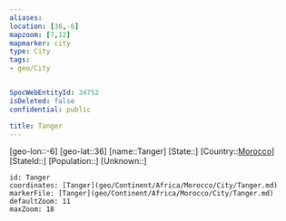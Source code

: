 ```yaml
---
aliases: 
location: [36,-6]
mapzoom: [7,12] 
mapmarker: city 
type: City
tags:
- geo/City


SpocWebEntityId: 34752
isDeleted: false
confidential: public

title: Tanger
---
```

[geo-lon::-6]
[geo-lat::36]
[name::Tanger]
[State::]
[Country::[Morocco](geo/Continent/Africa/Morocco.md)]
[StateId::]
[Population::]
[Unknown::]


```leaflet
id: Tanger
coordinates: [Tanger](geo/Continent/Africa/Morocco/City/Tanger.md)
markerFile: [Tanger](geo/Continent/Africa/Morocco/City/Tanger.md)
defaultZoom: 11 
maxZoom: 18
```



